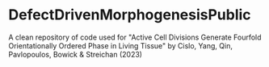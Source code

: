 # DefectDrivenMorphogenesisPublic
A clean repository of code used for "Active Cell Divisions Generate Fourfold Orientationally Ordered Phase in Living Tissue" by Cislo, Yang, Qin, Pavlopoulos, Bowick &amp; Streichan (2023)
